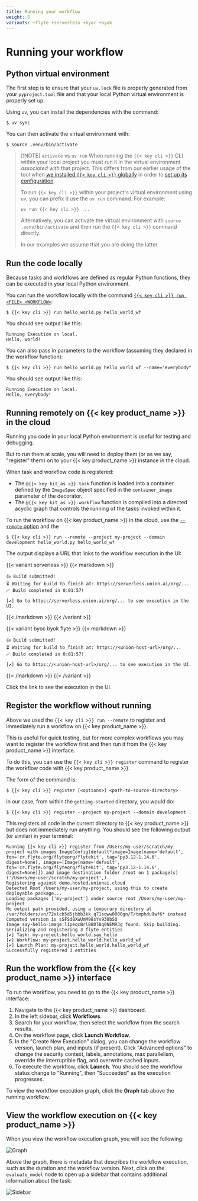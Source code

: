 ```yaml
---
title: Running your workflow
weight: 5
variants: +flyte +serverless +byoc +byok
---
```


# Running your workflow

## Python virtual environment

The first step is to ensure that your `uv.lock` file is properly generated from your `pyproject.toml` file and that your local Python virtual environment is properly set up.

Using `uv`, you can install the dependencies with the command:

```shell
$ uv sync
```

You can then activate the virtual environment with:

```shell
$ source .venv/bin/activate
```

> [!NOTE] `activate` vs `uv run`
> When running the `{{< key cli >}}` CLI within your local project you must run it in the virtual
> environment _associated with_ that project.
> This differs from our earlier usage of the tool when
> [we installed `{{< key cli >}}` globally](./local-setup.md#install-the--cli--cli) in order to
> [set up its configuration](./local-setup.md#configure-the-connection-to-your--product_full--instance).
>
> To run `{{< key cli >}}` within your project's virtual environment using `uv`,
> you can prefix it use the `uv run` command. For example:
>
> `uv run {{< key cli >}} ...`
>
> Alternatively, you can activate the virtual environment with `source .venv/bin/activate` and then
> run the `{{< key cli >}}` command directly.
>
> In our examples we assume that you are doing the latter.


## Run the code locally

Because tasks and workflows are defined as regular Python functions, they can be executed in your local Python environment.

You can run the workflow locally with the command [`{{< key cli >}} run <FILE> <WORKFLOW>`](../../api-reference/union-cli.md#union-cli-commands):

```shell
$ {{< key cli >}} run hello_world.py hello_world_wf
```

You should see output like this:

```shell
Running Execution on local.
Hello, world!
```

You can also pass in parameters to the workflow (assuming they declared in the workflow function):

```shell
$ {{< key cli >}} run hello_world.py hello_world_wf --name="everybody"
```

You should see output like this:

```shell
Running Execution on local.
Hello, everybody!
```

## Running remotely on {{< key product_name >}} in the cloud

Running you code in your local Python environment is useful for testing and debugging.

But to run them at scale, you will need to deploy them (or as we say, "register" them) on to your {{< key product_name >}} instance in the cloud.

When task and workflow code is registered:

* The `@{{< key kit_as >}}.task` function is loaded into a container defined by the `ImageSpec` object specified in the `container_image` parameter of the decorator.
* The `@{{< key kit_as >}}.workflow` function is compiled into a directed acyclic graph that controls the running of the tasks invoked within it.

To run the workflow on {{< key product_name >}} in the cloud, use the [`--remote` option](../../api-reference/union-cli.md#union-cli-commands) and the

```shell
$ {{< key cli >}} run --remote --project my-project --domain development hello_world.py hello_world_wf
```

The output displays a URL that links to the workflow execution in the UI:

{{< variant serverless >}}
{{< markdown >}}

```shell
👍 Build submitted!
⏳ Waiting for build to finish at: https://serverless.union.ai/org/...
✅ Build completed in 0:01:57!

[✔] Go to https://serverless.union.ai/org/... to see execution in the UI.
```

{{< /markdown >}}
{{< /variant >}}

{{< variant byoc byok flyte >}}
{{< markdown >}}

```shell
👍 Build submitted!
⏳ Waiting for build to finish at: https://<union-host-url>/org/...
✅ Build completed in 0:01:57!

[✔] Go to https://<union-host-url>/org/... to see execution in the UI.
```

{{< /markdown >}}
{{< /variant >}}

Click the link to see the execution in the UI.

## Register the workflow without running

Above we used the `{{< key cli >}} run --remote` to register and immediately run a workflow on {{< key product_name >}}.

This is useful for quick testing, but for more complex workflows you may want to register the workflow first and then run it from the {{< key product_name >}} interface.

To do this, you can use the `{{< key cli >}} register` command to register the workflow code with {{< key product_name >}}.

The form of the command is:

```shell
$ {{< key cli >}} register [<options>] <path-to-source-directory>
```

in our case, from within the `getting-started` directory, you would do:

```shell
$ {{< key cli >}} register --project my-project --domain development .
```

This registers all code in the current directory to {{< key product_name >}} but does not immediately run anything.
You should see the following output (or similar) in your terminal:

```shell
Running {{< key cli >}} register from /Users/my-user/scratch/my-project with images ImageConfig(default*image=Image(name='default', fqn='cr.flyte.org/flyteorg/flytekit', tag='py3.12-1.14.6', digest=None), images=[Image(name='default', fqn='cr.flyte.org/flyteorg/flytekit', tag='py3.12-1.14.6', digest=None)]) and image destination folder /root on 1 package(s) ('/Users/my-user/scratch/my-project',)
Registering against demo.hosted.unionai.cloud
Detected Root /Users/my-user/my-project, using this to create deployable package...
Loading packages ['my-project'] under source root /Users/my-user/my-project
No output path provided, using a temporary directory at /var/folders/vn/72xlcb5d5jbbb3kk_q71sqww0000gn/T/tmphdu9wf6* instead
Computed version is sSFSdBXwUmM98sYv930bSQ
Image say-hello-image:lIpeqcBrlB8DlBq0NEMR3g found. Skip building.
Serializing and registering 3 flyte entities
[✔] Task: my-project.hello_world.say_hello
[✔] Workflow: my-project.hello_world.hello_world_wf
[✔] Launch Plan: my-project.hello_world.hello_world_wf
Successfully registered 3 entities
```

## Run the workflow from the {{< key product_name >}} interface

To run the workflow, you need to go to the {{< key product_name >}} interface:

1. Navigate to the {{< key product_name >}} dashboard.
2. In the left sidebar, click **Workflows**.
3. Search for your workflow, then select the workflow from the search results.
4. On the workflow page, click **Launch Workflow**.
5. In the "Create New Execution" dialog, you can change the workflow version, launch plan, and inputs (if present). Click "Advanced options" to change the security context, labels, annotations, max parallelism, override the interruptible flag, and overwrite cached inputs.
6. To execute the workflow, click **Launch**. You should see the workflow status change to "Running", then "Succeeded" as the execution progresses.

To view the workflow execution graph, click the **Graph** tab above the running workflow.

## View the workflow execution on {{< key product_name >}}

When you view the workflow execution graph, you will see the following:

![Graph](/_static/images/user-guide/getting-started/running-your-workflow/graph.png)

Above the graph, there is metadata that describes the workflow execution, such as the
duration and the workflow version. Next, click on the `evaluate_model` node to open up a
sidebar that contains additional information about the task:

![Sidebar](/_static/images/user-guide/getting-started/running-your-workflow/sidebar.png)
